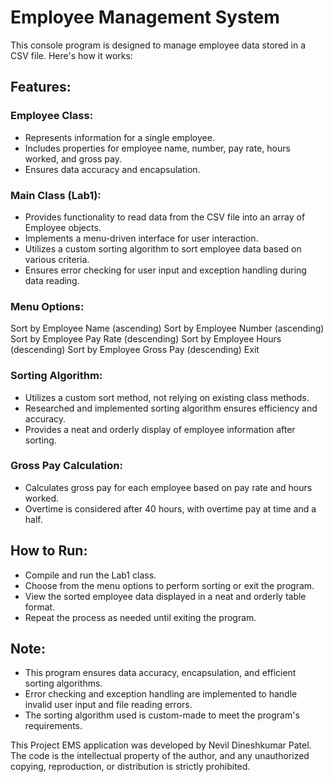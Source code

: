 # Employee Management System
This console program is designed to manage employee data stored in a CSV file. Here's how it works:

## Features:
### Employee Class:

- Represents information for a single employee.
- Includes properties for employee name, number, pay rate, hours worked, and gross pay.
- Ensures data accuracy and encapsulation.

### Main Class (Lab1):

- Provides functionality to read data from the CSV file into an array of Employee objects.
- Implements a menu-driven interface for user interaction.
- Utilizes a custom sorting algorithm to sort employee data based on various criteria.
- Ensures error checking for user input and exception handling during data reading.

### Menu Options:

Sort by Employee Name (ascending)
Sort by Employee Number (ascending)
Sort by Employee Pay Rate (descending)
Sort by Employee Hours (descending)
Sort by Employee Gross Pay (descending)
Exit

### Sorting Algorithm:

- Utilizes a custom sort method, not relying on existing class methods.
- Researched and implemented sorting algorithm ensures efficiency and accuracy.
- Provides a neat and orderly display of employee information after sorting.

### Gross Pay Calculation:

- Calculates gross pay for each employee based on pay rate and hours worked.
- Overtime is considered after 40 hours, with overtime pay at time and a half.

## How to Run:
- Compile and run the Lab1 class.
- Choose from the menu options to perform sorting or exit the program.
- View the sorted employee data displayed in a neat and orderly table format.
- Repeat the process as needed until exiting the program.

## Note:
- This program ensures data accuracy, encapsulation, and efficient sorting algorithms.
- Error checking and exception handling are implemented to handle invalid user input and file reading errors.
- The sorting algorithm used is custom-made to meet the program's requirements.

This Project EMS application was developed by Nevil Dineshkumar Patel. The code is the intellectual property of the author, and any unauthorized copying, reproduction, or distribution is strictly prohibited.

